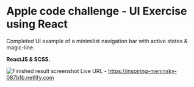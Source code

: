 # Apple code challenge - UI Exercise using React

Completed UI example of a minimilist navigation bar with active states & magic-line.

**ReactJS & SCSS.**

![Finished result screenshot](https://github.com/dgale1983/Apple-UI-Exercise-static/blob/master/screenshots/screenshot.png)
Live URL - https://inspiring-meninsky-087b1b.netlify.com
